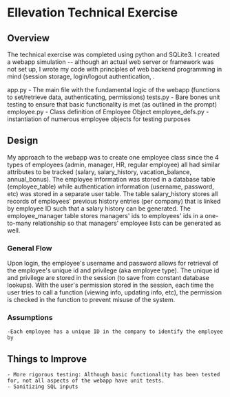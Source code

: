 # Ellevation Technical Exercise

## Overview
The technical exercise was completed using python and SQLite3. I created a webapp simulation -- although an actual web server or framework was not set up, I wrote my code with principles of web backend programming in mind (session storage, login/logout authentication, .  

app.py - The main file with the fundamental logic of the webapp (functions to set/retrieve data, authenticating, permissions)
tests.py - Bare bones unit testing to ensure that basic functionality is met (as outlined in the prompt)
employee.py - Class definition of Employee Object
employee_defs.py - instantiation of numerous employee objects for testing purposes

## Design
My approach to the webapp was to create one employee class since the 4 types of employees (admin, manager, HR, regular employee) all had similar attributes to be tracked (salary, salary_history, vacation_balance, annual_bonus). The employee information was stored in a database table (employee_table) while authentication information (username, password, etc) was stored in a separate user table. The table salary_history stores all records of employees' previous history entries (per company) that is linked by employee ID such that a salary history can be generated. The employee_manager table stores managers' ids to employees' ids in a one-to-many relationship so that managers' employee lists can be generated as well.

### General Flow
Upon login, the employee's username and password allows for retrieval of the employee's unique id and privilege (aka employee type). The unique id and privilege are stored in the session (to save from constant database lookups). With the user's permission stored in the session, each time the user tries to call a function (viewing info, updating info, etc), the permission is checked in the function to prevent misuse of the system.

### Assumptions
	-Each employee has a unique ID in the company to identify the employee by

## Things to Improve
	- More rigorous testing: Although basic functionality has been tested for, not all aspects of the webapp have unit tests.
	- Sanitizing SQL inputs
	




